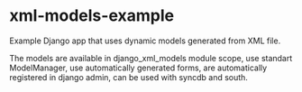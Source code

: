xml-models-example
==================

Example Django app that uses dynamic models generated from XML file.

The models are available in django_xml_models module scope, use standart ModelManager, use automatically generated forms, are automatically registered in django admin, can be used with
syncdb and south.
